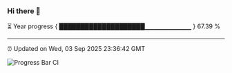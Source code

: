 ### Hi there 👋

⏳ Year progress { ████████████████████▁▁▁▁▁▁▁▁▁▁ } 67.39 %

---

⏰ Updated on Wed, 03 Sep 2025 23:36:42 GMT

![Progress Bar CI](https://github.com/IshwaranRudhara/GIT-ACTION/workflows/Progress%20Bar%20CI/badge.svg)
